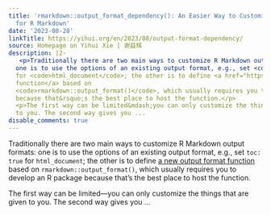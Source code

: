 ```yaml
---
title: 'rmarkdown::output_format_dependency(): An Easier Way to Customize Output Formats
  for R Markdown'
date: '2023-08-28'
linkTitle: https://yihui.org/en/2023/08/output-format-dependency/
source: Homepage on Yihui Xie | 谢益辉
description: |2-
   <p>Traditionally there are two main ways to customize R Markdown output formats:
  one is to use the options of an existing output format, e.g., set <code>toc: true</code>
  for <code>html_document</code>; the other is to define <a href="https://bookdown.org/yihui/rmarkdown/new-formats.html">a new output format
  function</a> based on
  <code>rmarkdown::output_format()</code>, which usually requires you to develop an R package
  because that&rsquo;s the best place to host the function.</p>
  <p>The first way can be limited&mdash;you can only customize the things that are given
  to you. The second way gives you ...
disable_comments: true
---
```

 <p>Traditionally there are two main ways to customize R Markdown output formats:
one is to use the options of an existing output format, e.g., set <code>toc: true</code>
for <code>html_document</code>; the other is to define <a href="https://bookdown.org/yihui/rmarkdown/new-formats.html">a new output format
function</a> based on
<code>rmarkdown::output_format()</code>, which usually requires you to develop an R package
because that&rsquo;s the best place to host the function.</p>
<p>The first way can be limited&mdash;you can only customize the things that are given
to you. The second way gives you ...